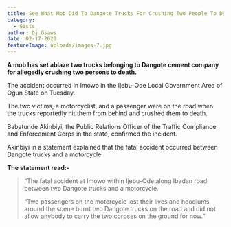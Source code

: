 ```yaml
---
title: See What Mob Did To Dangote Trucks For Crushing Two People To Death In Ogun
category:
  - Gists
author: Dj Gsaws
date: 02-17-2020
featureImage: uploads/images-7.jpg
---
```

**A mob has set ablaze two trucks belonging to Dangote cement company for allegedly crushing two persons to death.**

The accident occurred in Imowo in the Ijebu-Ode Local Government Area of Ogun State on Tuesday.

The two victims, a motorcyclist, and a passenger were on the road when the trucks reportedly hit them from behind and crushed them to death.

Babatunde Akinbiyi, the Public Relations Officer of the Traffic Compliance and Enforcement Corps in the state, confirmed the incident.

Akinbiyi in a statement explained that the fatal accident occurred between Dangote trucks and a motorcycle.

**The statement read:-**

> “The fatal accident at Imowo within Ijebu-Ode along Ibadan road between two Dangote trucks and a motorcycle.
>
> “Two passengers on the motorcycle lost their lives and hoodlums around the scene burnt two Dangote trucks on the road and did not allow anybody to carry the two corpses on the ground for now.”

